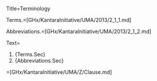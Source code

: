 Title=Terminology

Terms.=[GHx/KantaraInitiative/UMA/2013/2_1_1.md]

Abbreviations.=[GHx/KantaraInitiative/UMA/2013/2_1_2.md]

Text=<ol><li>{Terms.Sec}<li>{Abbreviations.Sec}</ol>

=[GHx/KantaraInitiative/UMA/Z/Clause.md]